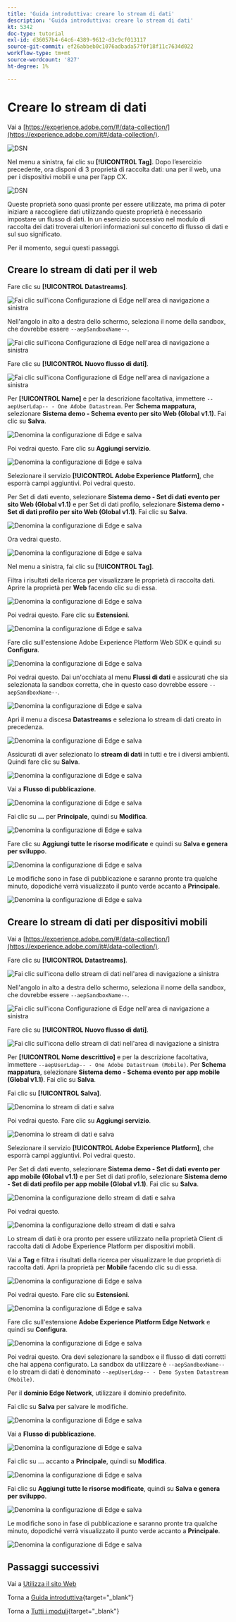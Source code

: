 ```yaml
---
title: 'Guida introduttiva: creare lo stream di dati'
description: 'Guida introduttiva: creare lo stream di dati'
kt: 5342
doc-type: tutorial
exl-id: d36057b4-64c6-4389-9612-d3c9cf013117
source-git-commit: ef26abbeb0c1076adbada57f0f18f11c7634d022
workflow-type: tm+mt
source-wordcount: '827'
ht-degree: 1%

---
```


# Creare lo stream di dati

Vai a [https://experience.adobe.com/#/data-collection/](https://experience.adobe.com/it#/data-collection/).

![DSN](./images/launchprop.png)

Nel menu a sinistra, fai clic su **[!UICONTROL Tag]**. Dopo l’esercizio precedente, ora disponi di 3 proprietà di raccolta dati: una per il web, una per i dispositivi mobili e una per l’app CX.

![DSN](./images/launchprop1.png)

Queste proprietà sono quasi pronte per essere utilizzate, ma prima di poter iniziare a raccogliere dati utilizzando queste proprietà è necessario impostare un flusso di dati. In un esercizio successivo nel modulo di raccolta dei dati troverai ulteriori informazioni sul concetto di flusso di dati e sul suo significato.

Per il momento, segui questi passaggi.

## Creare lo stream di dati per il web

Fare clic su **[!UICONTROL Datastreams]**.

![Fai clic sull&#39;icona Configurazione di Edge nell&#39;area di navigazione a sinistra](./images/edgeconfig1a.png)

Nell&#39;angolo in alto a destra dello schermo, seleziona il nome della sandbox, che dovrebbe essere `--aepSandboxName--`.

![Fai clic sull&#39;icona Configurazione di Edge nell&#39;area di navigazione a sinistra](./images/edgeconfig1b.png)

Fare clic su **[!UICONTROL Nuovo flusso di dati]**.

![Fai clic sull&#39;icona Configurazione di Edge nell&#39;area di navigazione a sinistra](./images/edgeconfig1.png)

Per **[!UICONTROL Name]** e per la descrizione facoltativa, immettere `--aepUserLdap-- - One Adobe Datastream`. Per **Schema mappatura**, selezionare **Sistema demo - Schema evento per sito Web (Global v1.1)**. Fai clic su **Salva**.

![Denomina la configurazione di Edge e salva](./images/edgeconfig2.png)

Poi vedrai questo. Fare clic su **Aggiungi servizio**.

![Denomina la configurazione di Edge e salva](./images/edgeconfig3.png)

Selezionare il servizio **[!UICONTROL Adobe Experience Platform]**, che esporrà campi aggiuntivi. Poi vedrai questo.

Per Set di dati evento, selezionare **Sistema demo - Set di dati evento per sito Web (Global v1.1)** e per Set di dati profilo, selezionare **Sistema demo - Set di dati profilo per sito Web (Global v1.1)**. Fai clic su **Salva**.

![Denomina la configurazione di Edge e salva](./images/edgeconfig4.png)

Ora vedrai questo.

![Denomina la configurazione di Edge e salva](./images/edgeconfig5.png)

Nel menu a sinistra, fai clic su **[!UICONTROL Tag]**.

Filtra i risultati della ricerca per visualizzare le proprietà di raccolta dati. Aprire la proprietà per **Web** facendo clic su di essa.

![Denomina la configurazione di Edge e salva](./images/edgeconfig10a.png)

Poi vedrai questo. Fare clic su **Estensioni**.

![Denomina la configurazione di Edge e salva](./images/edgeconfig11.png)

Fare clic sull&#39;estensione Adobe Experience Platform Web SDK e quindi su **Configura**.

![Denomina la configurazione di Edge e salva](./images/edgeconfig12.png)

Poi vedrai questo. Dai un&#39;occhiata al menu **Flussi di dati** e assicurati che sia selezionata la sandbox corretta, che in questo caso dovrebbe essere `--aepSandboxName--`.

![Denomina la configurazione di Edge e salva](./images/edgeconfig12a.png)

Apri il menu a discesa **Datastreams** e seleziona lo stream di dati creato in precedenza.

![Denomina la configurazione di Edge e salva](./images/edgeconfig13.png)

Assicurati di aver selezionato lo **stream di dati** in tutti e tre i diversi ambienti. Quindi fare clic su **Salva**.

![Denomina la configurazione di Edge e salva](./images/edgeconfig14.png)

Vai a **Flusso di pubblicazione**.

![Denomina la configurazione di Edge e salva](./images/edgeconfig15.png)

Fai clic su **...** per **Principale**, quindi su **Modifica**.

![Denomina la configurazione di Edge e salva](./images/edgeconfig16.png)

Fare clic su **Aggiungi tutte le risorse modificate** e quindi su **Salva e genera per sviluppo**.

![Denomina la configurazione di Edge e salva](./images/edgeconfig17.png)

Le modifiche sono in fase di pubblicazione e saranno pronte tra qualche minuto, dopodiché verrà visualizzato il punto verde accanto a **Principale**.

![Denomina la configurazione di Edge e salva](./images/edgeconfig17a.png)

## Creare lo stream di dati per dispositivi mobili

Vai a [https://experience.adobe.com/#/data-collection/](https://experience.adobe.com/it#/data-collection/).

Fare clic su **[!UICONTROL Datastreams]**.

![Fai clic sull&#39;icona dello stream di dati nell&#39;area di navigazione a sinistra](./images/edgeconfig1a.png)

Nell&#39;angolo in alto a destra dello schermo, seleziona il nome della sandbox, che dovrebbe essere `--aepSandboxName--`.

![Fai clic sull&#39;icona Configurazione di Edge nell&#39;area di navigazione a sinistra](./images/edgeconfig1b.png)

Fare clic su **[!UICONTROL Nuovo flusso di dati]**.

![Fai clic sull&#39;icona dello stream di dati nell&#39;area di navigazione a sinistra](./images/edgeconfig1.png)

Per **[!UICONTROL Nome descrittivo]** e per la descrizione facoltativa, immettere `--aepUserLdap-- - One Adobe Datastream (Mobile)`. Per **Schema mappatura**, selezionare **Sistema demo - Schema evento per app mobile (Global v1.1)**. Fai clic su **Salva**.

Fai clic su **[!UICONTROL Salva]**.

![Denomina lo stream di dati e salva](./images/edgeconfig2m.png)

Poi vedrai questo. Fare clic su **Aggiungi servizio**.

![Denomina lo stream di dati e salva](./images/edgeconfig3m.png)

Selezionare il servizio **[!UICONTROL Adobe Experience Platform]**, che esporrà campi aggiuntivi. Poi vedrai questo.

Per Set di dati evento, selezionare **Sistema demo - Set di dati evento per app mobile (Global v1.1)** e per Set di dati profilo, selezionare **Sistema demo - Set di dati profilo per app mobile (Global v1.1)**. Fai clic su **Salva**.

![Denomina la configurazione dello stream di dati e salva](./images/edgeconfig4m.png)

Poi vedrai questo.

![Denomina la configurazione dello stream di dati e salva](./images/edgeconfig5m.png)

Lo stream di dati è ora pronto per essere utilizzato nella proprietà Client di raccolta dati di Adobe Experience Platform per dispositivi mobili.

Vai a **Tag** e filtra i risultati della ricerca per visualizzare le due proprietà di raccolta dati. Apri la proprietà per **Mobile** facendo clic su di essa.

![Denomina la configurazione di Edge e salva](./images/edgeconfig10am.png)

Poi vedrai questo. Fare clic su **Estensioni**.

![Denomina la configurazione di Edge e salva](./images/edgeconfig11m.png)

Fare clic sull&#39;estensione **Adobe Experience Platform Edge Network** e quindi su **Configura**.

![Denomina la configurazione di Edge e salva](./images/edgeconfig12m.png)

Poi vedrai questo. Ora devi selezionare la sandbox e il flusso di dati corretti che hai appena configurato. La sandbox da utilizzare è `--aepSandboxName--` e lo stream di dati è denominato `--aepUserLdap-- - Demo System Datastream (Mobile)`.

Per il **dominio Edge Network**, utilizzare il dominio predefinito.

Fai clic su **Salva** per salvare le modifiche.

![Denomina la configurazione di Edge e salva](./images/edgeconfig13m.png)

Vai a **Flusso di pubblicazione**.

![Denomina la configurazione di Edge e salva](./images/edgeconfig15m.png)

Fai clic su **...** accanto a **Principale**, quindi su **Modifica**.

![Denomina la configurazione di Edge e salva](./images/edgeconfig16m.png)

Fai clic su **Aggiungi tutte le risorse modificate**, quindi su **Salva e genera per sviluppo**.

![Denomina la configurazione di Edge e salva](./images/edgeconfig17m.png)

Le modifiche sono in fase di pubblicazione e saranno pronte tra qualche minuto, dopodiché verrà visualizzato il punto verde accanto a **Principale**.

![Denomina la configurazione di Edge e salva](./images/edgeconfig17ma.png)

## Passaggi successivi

Vai a [Utilizza il sito Web](./ex4.md)

Torna a [Guida introduttiva](./getting-started.md){target="_blank"}

Torna a [Tutti i moduli](./../../../overview.md){target="_blank"}